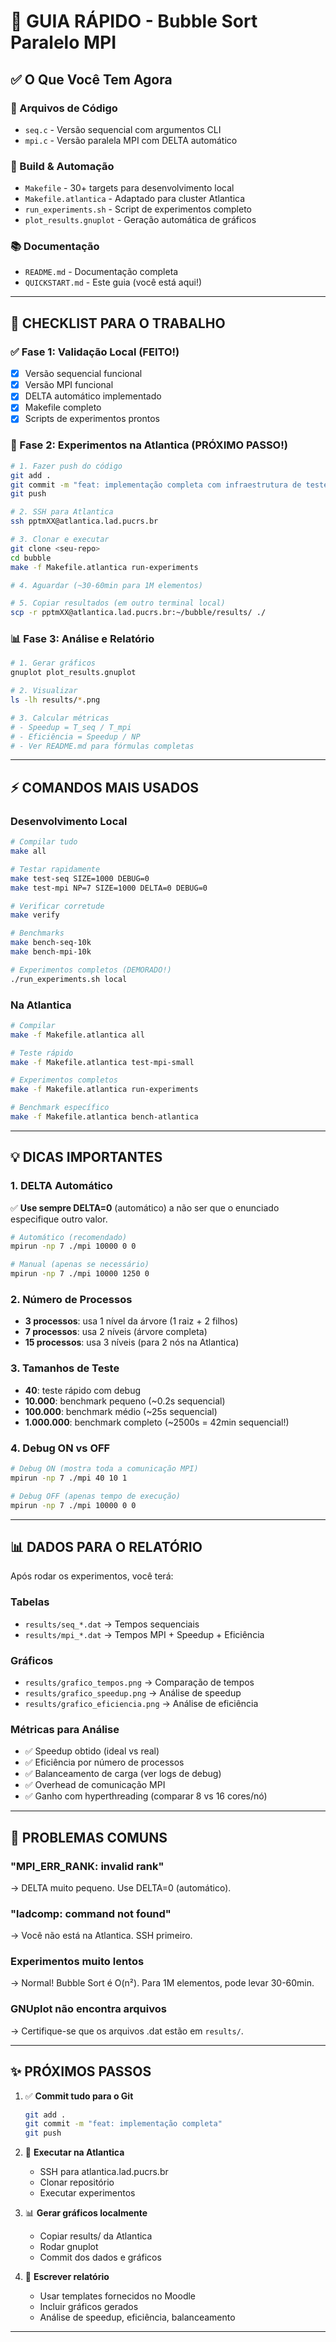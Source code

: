 # 🚀 GUIA RÁPIDO - Bubble Sort Paralelo MPI

## ✅ O Que Você Tem Agora

### 📄 Arquivos de Código

- `seq.c` - Versão sequencial com argumentos CLI
- `mpi.c` - Versão paralela MPI com DELTA automático

### 🔧 Build & Automação

- `Makefile` - 30+ targets para desenvolvimento local
- `Makefile.atlantica` - Adaptado para cluster Atlantica  
- `run_experiments.sh` - Script de experimentos completo
- `plot_results.gnuplot` - Geração automática de gráficos

### 📚 Documentação

- `README.md` - Documentação completa
- `QUICKSTART.md` - Este guia (você está aqui!)

---

## 🎯 CHECKLIST PARA O TRABALHO

### ✅ Fase 1: Validação Local (FEITO!)

- [x] Versão sequencial funcional
- [x] Versão MPI funcional  
- [x] DELTA automático implementado
- [x] Makefile completo
- [x] Scripts de experimentos prontos

### 🔄 Fase 2: Experimentos na Atlantica (PRÓXIMO PASSO!)

```bash
# 1. Fazer push do código
git add .
git commit -m "feat: implementação completa com infraestrutura de testes"
git push

# 2. SSH para Atlantica
ssh pptmXX@atlantica.lad.pucrs.br

# 3. Clonar e executar
git clone <seu-repo>
cd bubble
make -f Makefile.atlantica run-experiments

# 4. Aguardar (~30-60min para 1M elementos)

# 5. Copiar resultados (em outro terminal local)
scp -r pptmXX@atlantica.lad.pucrs.br:~/bubble/results/ ./
```

### 📊 Fase 3: Análise e Relatório

```bash
# 1. Gerar gráficos
gnuplot plot_results.gnuplot

# 2. Visualizar
ls -lh results/*.png

# 3. Calcular métricas
# - Speedup = T_seq / T_mpi
# - Eficiência = Speedup / NP
# - Ver README.md para fórmulas completas
```

---

## ⚡ COMANDOS MAIS USADOS

### Desenvolvimento Local

```bash
# Compilar tudo
make all

# Testar rapidamente
make test-seq SIZE=1000 DEBUG=0
make test-mpi NP=7 SIZE=1000 DELTA=0 DEBUG=0

# Verificar corretude
make verify

# Benchmarks
make bench-seq-10k
make bench-mpi-10k

# Experimentos completos (DEMORADO!)
./run_experiments.sh local
```

### Na Atlantica

```bash
# Compilar
make -f Makefile.atlantica all

# Teste rápido
make -f Makefile.atlantica test-mpi-small

# Experimentos completos
make -f Makefile.atlantica run-experiments

# Benchmark específico
make -f Makefile.atlantica bench-atlantica
```

---

## 💡 DICAS IMPORTANTES

### 1. DELTA Automático

✅ **Use sempre DELTA=0** (automático) a não ser que o enunciado especifique outro valor.

```bash
# Automático (recomendado)
mpirun -np 7 ./mpi 10000 0 0

# Manual (apenas se necessário)
mpirun -np 7 ./mpi 10000 1250 0
```

### 2. Número de Processos

- **3 processos**: usa 1 nível da árvore (1 raiz + 2 filhos)
- **7 processos**: usa 2 níveis (árvore completa)
- **15 processos**: usa 3 níveis (para 2 nós na Atlantica)

### 3. Tamanhos de Teste

- **40**: teste rápido com debug
- **10.000**: benchmark pequeno (~0.2s sequencial)
- **100.000**: benchmark médio (~25s sequencial)
- **1.000.000**: benchmark completo (~2500s = 42min sequencial!)

### 4. Debug ON vs OFF

```bash
# Debug ON (mostra toda a comunicação MPI)
mpirun -np 7 ./mpi 40 10 1

# Debug OFF (apenas tempo de execução)
mpirun -np 7 ./mpi 10000 0 0
```

---

## 📊 DADOS PARA O RELATÓRIO

Após rodar os experimentos, você terá:

### Tabelas

- `results/seq_*.dat` → Tempos sequenciais
- `results/mpi_*.dat` → Tempos MPI + Speedup + Eficiência

### Gráficos

- `results/grafico_tempos.png` → Comparação de tempos
- `results/grafico_speedup.png` → Análise de speedup
- `results/grafico_eficiencia.png` → Análise de eficiência

### Métricas para Análise

- ✅ Speedup obtido (ideal vs real)
- ✅ Eficiência por número de processos
- ✅ Balanceamento de carga (ver logs de debug)
- ✅ Overhead de comunicação MPI
- ✅ Ganho com hyperthreading (comparar 8 vs 16 cores/nó)

---

## 🐛 PROBLEMAS COMUNS

### "MPI_ERR_RANK: invalid rank"

→ DELTA muito pequeno. Use DELTA=0 (automático).

### "ladcomp: command not found"

→ Você não está na Atlantica. SSH primeiro.

### Experimentos muito lentos

→ Normal! Bubble Sort é O(n²). Para 1M elementos, pode levar 30-60min.

### GNUplot não encontra arquivos

→ Certifique-se que os arquivos .dat estão em `results/`.

---

## ✨ PRÓXIMOS PASSOS

1. ✅ **Commit tudo para o Git**

   ```bash
   git add .
   git commit -m "feat: implementação completa"
   git push
   ```

2. 🚀 **Executar na Atlantica**
   - SSH para atlantica.lad.pucrs.br
   - Clonar repositório
   - Executar experimentos

3. 📊 **Gerar gráficos localmente**
   - Copiar results/ da Atlantica
   - Rodar gnuplot
   - Commit dos dados e gráficos

4. 📝 **Escrever relatório**
   - Usar templates fornecidos no Moodle
   - Incluir gráficos gerados
   - Análise de speedup, eficiência, balanceamento

---
